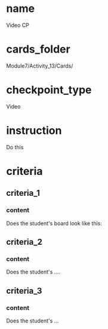 # name
Video CP     

# cards_folder
Module7/Activity_13/Cards/

# checkpoint_type
Video

# instruction
Do this

# criteria

## criteria_1

### content
Does the student's board look like this:

## criteria_2

### content
Does the student's ....

## criteria_3

### content
Does the student's ...